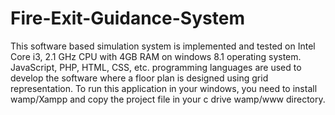 # Fire-Exit-Guidance-System
This software based simulation system is implemented and tested on Intel Core i3, 2.1 GHz CPU with 4GB RAM on windows 8.1 operating system. JavaScript, PHP, HTML, CSS, etc. programming languages are used to develop the software where a floor plan is designed using grid representation.
To run this application in your windows, you need to install wamp/Xampp and copy the project file in your c drive wamp/www directory.
